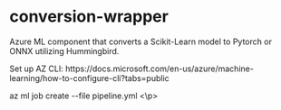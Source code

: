 # conversion-wrapper
Azure ML component that converts a Scikit-Learn model to Pytorch or ONNX utilizing Hummingbird. 
<p> Set up AZ CLI: https://docs.microsoft.com/en-us/azure/machine-learning/how-to-configure-cli?tabs=public</p>
<p> az ml job create --file pipeline.yml <\p>
